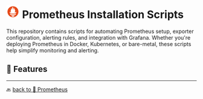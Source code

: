 # <img src="../../Assets/pics/icons8-prometheus-48.svg" width="35" alt="Prometheus Installation Scripts"> Prometheus Installation Scripts

This repository contains scripts for automating Prometheus setup, exporter configuration, alerting rules, and integration with Grafana. Whether you're deploying Prometheus in Docker, Kubernetes, or bare-metal, these scripts help simplify monitoring and alerting.

## 🚀 Features

---

🔙 [back to 📂 Prometheus](../)
